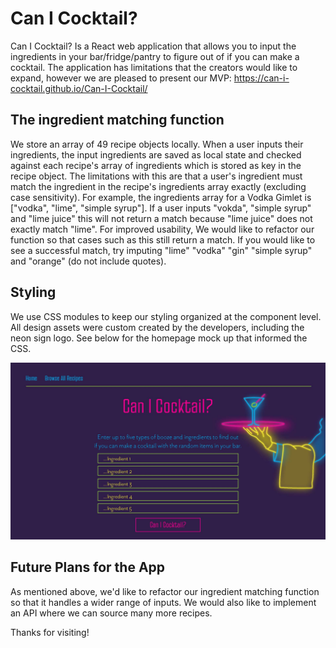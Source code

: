 # Can I Cocktail?

Can I Cocktail? Is a React web application that allows you to input the ingredients in your bar/fridge/pantry to figure out of if you can make a cocktail. The application has limitations that the creators would like to expand, however we are pleased to present our MVP: https://can-i-cocktail.github.io/Can-I-Cocktail/

## The ingredient matching function

We store an array of 49 recipe objects locally. When a user inputs their ingredients, the input ingredients are saved as local state and checked against each recipe's array of ingredients which is stored as key in the recipe object. The limitations with this are that a user's ingredient must match the ingredient in the recipe's ingredients array exactly (excluding case sensitivity). For example, the ingredients array for a Vodka Gimlet is ["vodka", "lime", "simple syrup"]. If a user inputs "vokda", "simple syrup" and "lime juice" this will not return a match because "lime juice" does not exactly match "lime". For improved usability, We would like to refactor our function so that cases such as this still return a match. If you would like to see a successful match, try imputing "lime" "vodka" "gin" "simple syrup" and "orange" (do not include quotes).

## Styling

We use CSS modules to keep our styling organized at the component level.
All design assets were custom created by the developers, including the neon sign logo. See below for the homepage mock up that informed the CSS.

![Homepage mock up](public/can-i-cocktail-mock-up.jpg)

## Future Plans for the App

As mentioned above, we'd like to refactor our ingredient matching function so that it handles a wider range of inputs. We would also like to implement an API where we can source many more recipes.

Thanks for visiting!
